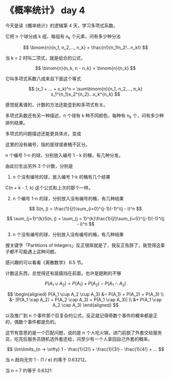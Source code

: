 # 《概率统计》 day 4

今天是读《概率统计》的逻辑第 4 天，学习多项式系数。

它把 n 个球分成 k 组，每组有 n<sub>k</sub> 个元素，问有多少种分法

$$
\binom{n}{n_1, n_2,..., n_k} = \frac{n!}{n_1!n_2!...n_k!}
$$

当 k = 2 时叫二项式，就是组合的公式，

$$
\binom{n}{n_k, n - n_k} = \binom{n}{n_k}
$$

它叫多项式系数八成来自下面这个等式

$$
(x_1 + ... + x_k)^n = \sum\binom{n}{n_1, n_2,..., n_k} x_1^{n_1}x_2^{n_2}...x_k^{n_k}
$$

感觉挺离谱的，计数的方法还能歪到和多项式有关。

多项式系数还有另一种描述，n 个球有 k 种不同颜色，每种有 n<sub>k</sub> 个，问有多少种排列结果。

多项式的问题描述还能更具体点，变成

这里的没有编号，指的是球或者桶不区分。

n 个编号 1-n 的球，分别放入编号 1 - k 的桶，有几种分发。

由此衍生出另外 3 个计数，分别是

1. n 个没有编号的球，放入编号 1-k 的桶有几个结果

C(n + k - 1, k) 这个公式和上次的那个一样。

2. n 个编号 1-n 的球，分别放入没有编号的桶，有几种结果

$$
S(n, j) = \frac{1}{j!}\sum_{i=0}^{j-1}(-1)^i(j - i)^n
$$

$$
\sum_{j=1}^{k}S(n, j) = \sum_{j = 1}^{k}\frac{1}{j!}\sum_{i=0}^{j-1}(-1)^i(j - i)^n
$$

3. n 个没有编号的球，分别放入没有编号的桶，有几种结果


搜关键字「Partitions of Integers」反正很屌就是了，我反正告辞了，我觉得这辈子都不可能遇上这种问题。




感兴趣的可以看看《离散数学》 6.5 节。


计数这东西，总觉得还有层膜挡在前面，也许是题刷的不够


$$
P(A_1 \cup A_2) = P(A_1) + P(A_2) - P(A_1 \cap A_2)
$$

$$
\begin{aligned}
P(A_1 \cup A_2 \cup A_3) &= P(A_1) + P(A_2) + P(A_3) \\
                         &- [P(A_1 \cap A_2) + P(A_2 \cap A_3) + P(A_1 \cap A_3)] \\
                         &+ P(A_1 \cap A_2 \cap A_3)
\end{aligned}
$$

以及推广到 n 个事件那个巨复杂的公式，反正就记得奇数个事件的概率都是正的，偶数个事件都是负的。

这节有意思的是一个匹配问题，说的是 n 个人吃火锅，进门前脱了外套交给服务员，吃完后服务员随机选外套还给，问至少有一个人拿回自己外套的概率。

$$
\lim\limits_{n -> \infty} 1 - \frac{1}{2!} + \frac{1}{3!} - \frac{1}{4!} + ...
$$

当 n 趋向无穷  1 - (1 / e) 约等于 0.63212。

当 n = 7 约等于 0.6321


